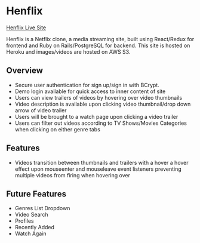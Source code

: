 # Henflix
[Henflix Live Site](https://henflix.herokuapp.com)

Henflix is a Netflix clone, a media streaming site, built using React/Redux for frontend and Ruby on Rails/PostgreSQL for backend. This site is hosted on Heroku and images/videos are hosted on AWS S3.

## Overview
* Secure user authentication for sign up/sign in with BCrypt.
* Demo login available for quick access to inner content of site
* Users can view trailers of videos by hovering over video thumbnails
* Video description is available upon clicking video thumbnail/drop down arrow of video trailer
* Users will be brought to a watch page upon clicking a video trailer
* Users can filter out videos according to TV Shows/Movies Categories when clicking on either genre tabs

## Features
* Videos transition between thumbnails and trailers with a hover a hover effect upon mouseenter and mouseleave event listeners preventing multiple videos from firing when hovering over

## Future Features
* Genres List Dropdown
* Video Search
* Profiles
* Recently Added
* Watch Again